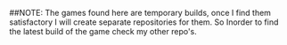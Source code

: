 ##NOTE:
The games found here are temporary builds, once I find them satisfactory I will create separate repositories for them. So Inorder to find the latest build of the game check my other repo's.
